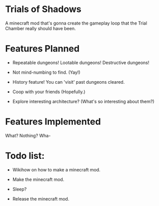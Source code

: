 # Trials of Shadows

A minecraft mod that's gonna create the gameplay loop that the Trial Chamber really should have been. 

# Features Planned

- Repeatable dungeons! Lootable dungeons! Destructive dungeons!

- Not mind-numbing to find. (Yay!)

- History feature! You can 'visit' past dungeons cleared.

- Coop with your friends (Hopefully.) 

- Explore interesting architecture? (What's so interesting about them?)

# Features Implemented

What? Nothing? Wha-

# Todo list:

- Wikihow on how to make a minecraft mod.

- Make the minecraft mod.

- Sleep?

- Release the minecraft mod. 
